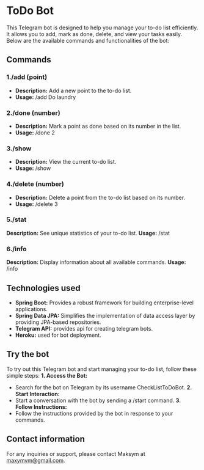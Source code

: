 # **ToDo Bot**
This Telegram bot is designed to help you manage your to-do list efficiently.
It allows you to add, mark as done, delete, and view your tasks easily. Below are the available commands and functionalities of the bot:

## **Commands**

### **1./add (point)**
* **Description:** Add a new point to the to-do list.
* **Usage:** /add Do laundry

### **2./done (number)**
* **Description:** Mark a point as done based on its number in the list.
* **Usage:** /done 2

### **3./show**
* **Description:** View the current to-do list.
* **Usage:** /show

### **4./delete (number)**
* **Description:** Delete a point from the to-do list based on its number.
* **Usage:** /delete 3

### **5./stat**
**Description:** See unique statistics of your to-do list.
**Usage:** /stat

### **6./info**
**Description:** Display information about all available commands.
**Usage:** /info

## **Technologies used**

* **Spring Boot:** Provides a robust framework for building enterprise-level applications.
* **Spring Data JPA:** Simplifies the implementation of data access layer by providing JPA-based repositories.
* **Telegram API:** provides api for creating telegram bots.
* **Heroku:** used for bot deployment.

## **Try the bot**

To try out this Telegram bot and start managing your to-do list, follow these simple steps:
**1. Access the Bot:**
* Search for the bot on Telegram by its username CheckListToDoBot.
**2. Start Interaction:**
* Start a conversation with the bot by sending a /start command.
**3. Follow Instructions:**
* Follow the instructions provided by the bot in response to your commands.

## **Contact information**

For any inquiries or support, please contact Maksym at maxymvm@gmail.com.